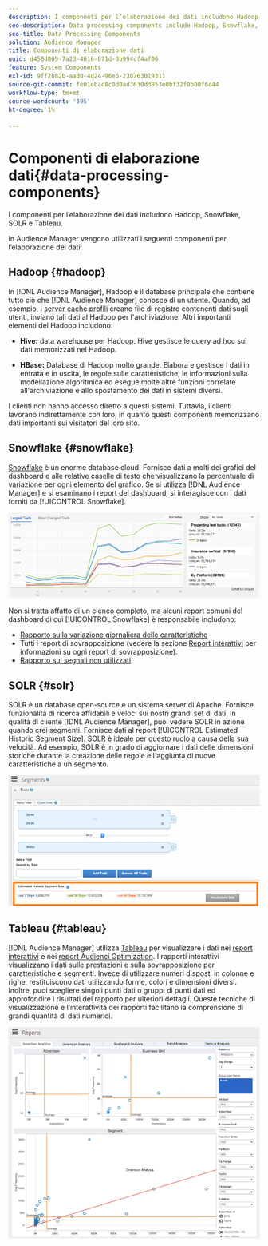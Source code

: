 ```yaml
---
description: I componenti per l’elaborazione dei dati includono Hadoop, Snowflake, SOLR e Tableau.
seo-description: Data processing components include Hadoop, Snowflake, SOLR, and Tableau.
seo-title: Data Processing Components
solution: Audience Manager
title: Componenti di elaborazione dati
uuid: d458d869-7a23-4016-871d-0b994cf4af06
feature: System Components
exl-id: 9ff2b82b-aad0-4d24-96e6-230763019311
source-git-commit: fe01ebac8c0d0ad3630d3853e0bf32f0b00f6a44
workflow-type: tm+mt
source-wordcount: '395'
ht-degree: 1%

---
```


# Componenti di elaborazione dati{#data-processing-components}

I componenti per l’elaborazione dei dati includono Hadoop, Snowflake, SOLR e Tableau.

<!-- 

c_comproc.xml

 -->

In Audience Manager vengono utilizzati i seguenti componenti per l’elaborazione dei dati:

## Hadoop {#hadoop}

In [!DNL Audience Manager], Hadoop è il database principale che contiene tutto ciò che [!DNL Audience Manager] conosce di un utente. Quando, ad esempio, i [server cache profili](../../reference/system-components/components-data-collection.md) creano file di registro contenenti dati sugli utenti, inviano tali dati al Hadoop per l&#39;archiviazione. Altri importanti elementi del Hadoop includono:

* **Hive:** data warehouse per Hadoop. Hive gestisce le query ad hoc sui dati memorizzati nel Hadoop.

* **HBase:** Database di Hadoop molto grande. Elabora e gestisce i dati in entrata e in uscita, le regole sulle caratteristiche, le informazioni sulla modellazione algoritmica ed esegue molte altre funzioni correlate all&#39;archiviazione e allo spostamento dei dati in sistemi diversi.

I clienti non hanno accesso diretto a questi sistemi. Tuttavia, i clienti lavorano indirettamente con loro, in quanto questi componenti memorizzano dati importanti sui visitatori del loro sito.

## Snowflake {#snowflake}

[Snowflake](https://www.snowflake.net/) è un enorme database cloud. Fornisce dati a molti dei grafici del dashboard e alle relative caselle di testo che visualizzano la percentuale di variazione per ogni elemento del grafico. Se si utilizza [!DNL Audience Manager] e si esaminano i report del dashboard, si interagisce con i dati forniti da [!UICONTROL Snowflake].



![](assets/dashboardreport.png)

Non si tratta affatto di un elenco completo, ma alcuni report comuni del dashboard di cui [!UICONTROL Snowflake] è responsabile includono:

* [Rapporto sulla variazione giornaliera delle caratteristiche](/help/using/reporting/audience-optimization-reports/daily-trait-variation-report.md)
* Tutti i report di sovrapposizione (vedere la sezione [Report interattivi](/help/using/reporting/dynamic-reports/dynamic-reports.md) per informazioni su ogni report di sovrapposizione).
* [Rapporto sui segnali non utilizzati](/help/using/reporting/dynamic-reports/unused-signals.md)

## SOLR {#solr}

SOLR è un database open-source e un sistema server di Apache. Fornisce funzionalità di ricerca affidabili e veloci sui nostri grandi set di dati. In qualità di cliente [!DNL Audience Manager], puoi vedere SOLR in azione quando crei segmenti. Fornisce dati al report [!UICONTROL Estimated Historic Segment Size]. SOLR è ideale per questo ruolo a causa della sua velocità. Ad esempio, SOLR è in grado di aggiornare i dati delle dimensioni storiche durante la creazione delle regole e l&#39;aggiunta di nuove caratteristiche a un segmento.



![](assets/audsize.png)

## Tableau {#tableau}

[!DNL Audience Manager] utilizza [Tableau](https://www.tableausoftware.com/) per visualizzare i dati nei [report interattivi](../../reporting/dynamic-reports/dynamic-reports.md#interactive-and-overlap-reports) e nei [report Audienci Optimization](../../reporting/audience-optimization-reports/audience-optimization-reports.md). I rapporti interattivi visualizzano i dati sulle prestazioni e sulla sovrapposizione per caratteristiche e segmenti. Invece di utilizzare numeri disposti in colonne e righe, restituiscono dati utilizzando forme, colori e dimensioni diversi. Inoltre, puoi scegliere singoli punti dati o gruppi di punti dati ed approfondire i risultati del rapporto per ulteriori dettagli. Queste tecniche di visualizzazione e l’interattività dei rapporti facilitano la comprensione di grandi quantità di dati numerici.



![](assets/advertiser_analytics.png)
